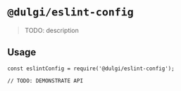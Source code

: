 # `@dulgi/eslint-config`

> TODO: description

## Usage

```
const eslintConfig = require('@dulgi/eslint-config');

// TODO: DEMONSTRATE API
```
